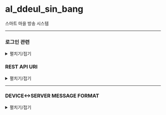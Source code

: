 # al_ddeul_sin_bang
스마트 마을 방송 시스템


<hr>

### 로그인 관련

<details>
<summary>펼치기/접기</summary>
<div markdown="1">
  
  ```
  웹 관리자 계정
  email: 관리자
  password: 1234
  ```
  
  |METHOD|URI|설명|REQUEST DATA|
  |--|--|--|--|
  |POST|api/login|로그인(form-data 형식)|email, password|
  |GET|api/logout|||
  
</div>
</details>

### REST API URI

<details>
<summary>펼치기/접기</summary>
<div markdown="1">

  #### uri prefix : /api 

  ### USER Table
  ⚠ `/users` 제외 모든 URI는 `ROLE_USER` or `ROLE_ADMIN` 권한(로그인)이 필요합니다 ⚠
  
  |METHOD|URI|설명|REQUEST DATA|
  |--|--|--|--|
  |GET|/users|모든 유저 조회||
  |POST|/users|유저 생성|username, email, phoneNumber|
  |GET|/users/{email}|특정 유저 조회||
  |DELETE|/users/{id}|유저 삭제||
  |PUT|/users/admins/{id}|이장으로 변경||
  |GET|/users/{id}/devices|유저의 단말기 정보 조회||
  |GET|/users/{id}/villages|유저의 마을 정보 조회||
  |POST|/users/{id}/villages|유저 마을 구독|villageId|
  |GET|/users/{id}/ward|유저의 피보호자 조회|||
  |POST|/users/{id}/guardian|유저의 보호자 등록|guardianId|||
  

  ### ADMIN Table
  ⚠ 모든 URI는 `ROLE_ADMIN` 권한(로그인)이 필요합니다 ⚠
  
  |METHOD|URI|설명|REQUEST DATA|
  |--|--|--|--|
  |GET|/admins|모든 이장 조회||
  |GET|/admins/{id}|특정 이장 조회||
  |DELETE|/admins/{id}|이장 삭제||
  |PUT|/admins/users/{id}|회원으로 변경||
  |POST|/admins/{id}/files|방송 등록|villageId, title, contents|
  |GET|/admins/{id}/files|등록한 방송 조회||
  |GET|/admins/{id}/villages|관리중인 마을 조회||

  ### VILLAGE Table
  ⚠ 모든 URI는 `ROLE_ADMIN` 권한(로그인)이 필요합니다 ⚠
  
  |METHOD|URI|설명|REQUEST DATA|
  |--|--|--|--|
  |GET|/villages|모든 마을 조회||
  |POST|/villages|마을 생성|nickname, state, city, town|
  |GET|/villages/{id}|특정 마을 조회||
  |GET|/villages/{id}/devices|마을 내 단말기 조회||
  |POST|/villages/{id}/admins|마을 이장 등록|adminId|
  |PUT|/villages/{id}/admins|마을 이장 변경||
  |DELETE|/villages/{id}/admins|마을 이장 삭제||
  |GET|/villages/{id}/files|마을 방송목록 조회||
  |GET|/villages/{id}/users|마을 구독중인 회원목록 조회||

  ### DEVICE Table
  ⚠ 모든 URI는 `ROLE_ADMIN` 권한(로그인)이 필요합니다 ⚠
  
  |METHOD|URI|설명|REQUEST DATA|
  |--|--|--|--|
  |GET|/devices|모든 단말기 조회||
  |POST|/devices|단말기 생성|memberId, villageId|
  |DELETE|/devices/{id}|특정 단말기 삭제||
  |PUT|/devices/{id}|단말기 정보 수정|memberId, villageId|
  |GET|/devices/{id}|특정 단말기 조회||

</div>
</details>
  
<hr>

### DEVICE<->SERVER MESSAGE FORMAT

<details>
<summary>펼치기/접기</summary>
<div markdown="1">
  
  #### [SERVER -> DEVICE]
  
  #### 방송 파일
  ```
  송신자/제목/내용/FILE_ID
  -> 송신자 : MASTER -> 이장
  ```
  #### 초기 세팅 응답 메세지
  ```
  등록 실패 : LOGIN/-1
  등록 성공 : LOGIN/DEVICE_ID/USERNAME
  ```
  
  #### [DEVICE -> SERVER]
  
  #### 초기 세팅 메세지
  ```
  LOGIN/PHONE_NUMBER
  ```
  
  #### 긴급 호출
  ```
  URGENT/DEVICE_ID
  ```
  #### 감지 데이터  
  ```
  DETECT/DEVICE_ID/온도/습도/지진 감지/가스 누출 여부/이상행동 감지 여부
  ```
  #### 방송 응답 메세지
  ```
  REPLY/DEVICE_ID/방송 제목/응답 종류/FILE_ID
  -> 응답 종류 : 0 -> 방송 정상 수신
  -> 응답 종류 : 1 -> 방송 확인
  ```
  
</div>
</details>
  
